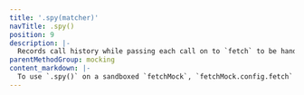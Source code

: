 ```yaml
---
title: '.spy(matcher)'
navTitle: .spy()
position: 9
description: |-
  Records call history while passing each call on to `fetch` to be handled by the network. Optionally pass in a `matcher` to scope this to only matched calls, e.g. to fetch a specific resource from the network.
parentMethodGroup: mocking
content_markdown: |-
  To use `.spy()` on a sandboxed `fetchMock`, `fetchMock.config.fetch` must be set to the same `fetch` implementation used in your application. [See how to configure this](#usagecustom-classes). By default this will be the locally installed version of `node-fetch`
---
```

